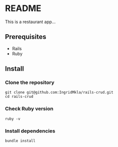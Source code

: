 # README

This is a restaurant app...

## Prerequisites

- Rails
- Ruby

## Install

### Clone the repository

```shell
git clone git@github.com:IngridMkla/rails-crud.git
cd rails-crud
```

### Check Ruby version

```shell
ruby -v
```

### Install dependencies

```shell
bundle install
```

